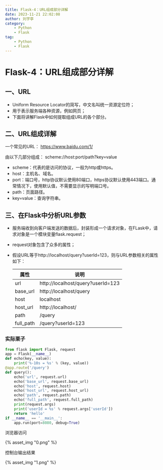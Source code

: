 ```yaml
---
title: Flask-4：URL组成部分详解
date: 2023-11-21 22:02:08
author: 刘宇亭
category:
    - Python
    - Flask
tag:
    - Python
    - Flask
---
```

# Flask-4：URL组成部分详解

## 一、URL

- Uniform Resource Locator的简写，中文名叫统一资源定位符；
- 用于表示服务端各种资源，例如网页；
- 下面将讲解Flask中如何提取组成URL的各个部分。

## 二、URL组成详解

一个常见的URL： https://www.baidu.com/1/

由以下几部分组成： scheme://host:port/path?key=value

- scheme：代表的是访问的协议，一般为http或https。
- host：主机名、域名。
- port：端口号，http协议默认使用80端口，https协议默认使用443端口。通常情况下，使用默认值，不需要显示的写明端口号。
- path：页面路径。
- key=value：查询字符串。

## 三、在Flask中分析URL参数

- 服务端收到向客户端发送的数据后，封装形成一个请求对象，在FLask中，请求对象是一个模块变量flask.request；

- request对象包含了众多的属性；

- 假设URL等于http://localhost/query?userId=123，则与URL参数相关的属性如下：

  | 属性      | 说明                              |
  | --------- | --------------------------------- |
  | url       | http://localhost/query?userId=123 |
  | base_url  | http://localhost/query            |
  | host      | localhost                         |
  | host_url  | http://localhost/                 |
  | path      | /query                            |
  | full_path | /query?userId=123                 |

### 实际栗子

```python
from flask import Flask, request
app = Flask(__name__)
def echo(key, value):
    print('%-10s = %s' % (key, value))
@app.route('/query')
def query():
    echo('url', request.url)
    echo('base_url', request.base_url)
    echo('host', request.host)
    echo('host_url', request.host_url)
    echo('path', request.path)
    echo('full_path', request.full_path)
    print(request.args)
    print('userId = %s' % request.args['userId'])
    return 'hello'
if __name__ == '__main__':
    app.run(port=8080, debug=True)
```

浏览器访问

{% asset_img "0.png" %}

控制台输出结果

{% asset_img "1.png" %}